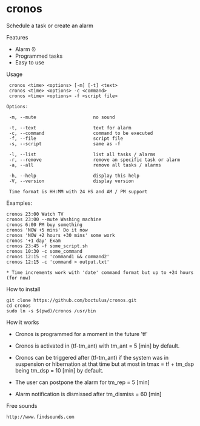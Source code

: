 # cronos

Schedule a task or create an alarm

Features

* Alarm ⏰
* Programmed tasks
* Easy to use


Usage

	 cronos <time> <options> [-m] [-t] <text>
	 cronos <time> <options> -c <command> 
	 cronos <time> <options> -f <script file> 
     
	Options:
      
	 -m, --mute                     no sound
     
	 -t, --text                     text for alarm
	 -c, --command                  command to be executed
	 -f, --file                     script file
	 -s, --script                   same as -f
      
	 -l, --list                     list all tasks / alarms
	 -r, --remove                   remove an specific task or alarm 
	 -a, --all                      remove all tasks / alarms
	 
	 -h, --help                     display this help
	 -V, --version                  display version
       
	 Time format is HH:MM with 24 HS and AM / PM support 
	 



Examples:

    cronos 23:00 Watch TV
    cronos 23:00 --mute Washing machine
    cronos 6:00 PM buy something
    cronos 'NOW +5 mins' Do it now
    cronos 'NOW +2 hours +30 mins' some work
    cronos '+1 day' Exam
    cronos 23:45 -f some_script.sh 
    cronos 10:30 -c some_command
    cronos 12:15 -c 'command1 && command2'
    cronos 12:15 -c 'command > output.txt'
     
    * Time increments work with 'date' command format but up to +24 hours (for now)
    


How to install

	git clone https://github.com/boctulus/cronos.git
	cd cronos
	sudo ln -s $(pwd)/cronos /usr/bin		



How it works

- Cronos is programmed for a moment in the future 'tf'

- Cronos is activated in (tf-tm_ant) with tm_ant = 5 [min] by default.

- Cronos can be triggered after (tf-tm_ant) if the system was in suspension or hibernation at that time but at most in tmax = tf + tm_dsp being tm_dsp = 10 [min] by default.

- The user can postpone the alarm for tm_rep = 5 [min]

- Alarm notification is dismissed after tm_dismiss = 60 [min] 


Free sounds

	http://www.findsounds.com